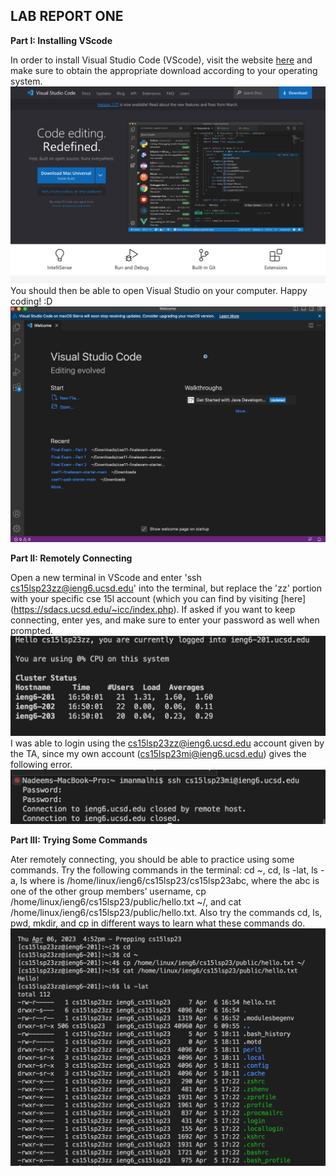 ## **LAB REPORT ONE**
**Part I: Installing VScode**

In order to install Visual Studio Code (VScode), visit the website [here](https://code.visualstudio.com/) and make sure to obtain the appropriate download according to your operating system.
![Image](vscode1.png)
You should then be able to open Visual Studio on your computer. Happy coding! :D
![Image](vscode2.png)

**Part II: Remotely Connecting**

Open a new terminal in VScode and enter 'ssh cs15lsp23zz@ieng6.ucsd.edu' into the terminal, but replace the 'zz' portion with your specific cse 15l account (which you can find by visiting [here] (https://sdacs.ucsd.edu/~icc/index.php). If asked if you want to keep connecting, enter yes, and make sure to enter your password as well when prompted. 
![Image](1.png)
I was able to login using the cs15lsp23zz@ieng6.ucsd.edu account given by the TA, since my own account (cs15lsp23mi@ieng6.ucsd.edu) gives the following error.
![Image](2.png)

**Part III: Trying Some Commands**

Ater remotely connecting, you should be able to practice using some commands. Try the following commands in the terminal: cd ~, cd, ls -lat, ls -a, ls <directory> where <directory> is /home/linux/ieng6/cs15lsp23/cs15lsp23abc, where the abc is one of the other group members’ username, cp /home/linux/ieng6/cs15lsp23/public/hello.txt ~/, and cat /home/linux/ieng6/cs15lsp23/public/hello.txt. Also try the commands cd, ls, pwd, mkdir, and cp in different ways to learn what these commands do.
![Image](3.png)
